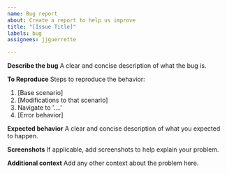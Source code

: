 ```yaml
---
name: Bug report
about: Create a report to help us improve
title: "[Issue Title]"
labels: bug
assignees: jjguerrette

---
```


**Describe the bug**
A clear and concise description of what the bug is.

**To Reproduce**
Steps to reproduce the behavior:
1. [Base scenario]
2. [Modifications to that scenario]
2. Navigate to '....'
3. [Error behavior]

**Expected behavior**
A clear and concise description of what you expected to happen.

**Screenshots**
If applicable, add screenshots to help explain your problem.

**Additional context**
Add any other context about the problem here.
